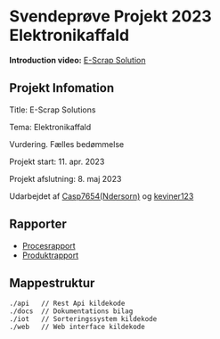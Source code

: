 # Svendeprøve Projekt 2023 Elektronikaffald

**Introduction video:** [E-Scrap Solution](https://www.youtube.com/watch?v=9O6kr7yecx4)

## Projekt Infomation 
Title: E-Scrap Solutions

Tema: Elektronikaffald

Vurdering. Fælles bedømmelse

Projekt start: 11. apr. 2023

Projekt afslutning: 8. maj 2023

Udarbejdet af [Casp7654(Ndersorn)](https://github.com/Casp7654) og [keviner123](https://github.com/keviner123)

## Rapporter
* [Procesrapport](https://github.com/Casp7654/E-waste/blob/main/E-Scrap%20Solution%20_%20Procesrapport.pdf)
* [Produktrapport](https://github.com/Casp7654/E-waste/blob/main/E-Scrap%20Solution%20_%20Produktrapport.pdf)

## Mappestruktur
```
./api   // Rest Api kildekode
./docs  // Dokumentations bilag 
./iot   // Sorteringssystem kildekode
./web   // Web interface kildekode
```

